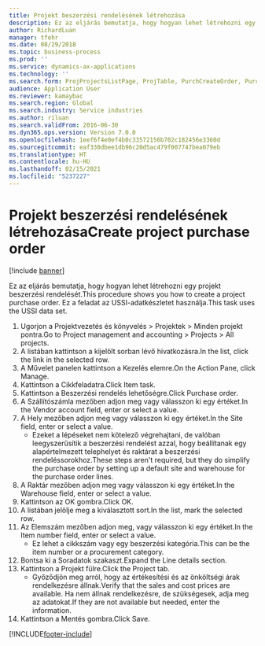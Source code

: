 ```yaml
---
title: Projekt beszerzési rendelésének létrehozása
description: Ez az eljárás bemutatja, hogy hogyan lehet létrehozni egy projekt beszerzési rendelését.
author: RichardLuan
manager: tfehr
ms.date: 08/29/2018
ms.topic: business-process
ms.prod: ''
ms.service: dynamics-ax-applications
ms.technology: ''
ms.search.form: ProjProjectsListPage, ProjTable, PurchCreateOrder, PurchTable, PurchTablePart, InventItemIdLookupPurchase
audience: Application User
ms.reviewer: kamaybac
ms.search.region: Global
ms.search.industry: Service industries
ms.author: riluan
ms.search.validFrom: 2016-06-30
ms.dyn365.ops.version: Version 7.0.0
ms.openlocfilehash: 1eef6f4e0ef4b0c33572156b702c182456e3360d
ms.sourcegitcommit: eaf330dbee1db96c20d5ac479f007747bea079eb
ms.translationtype: HT
ms.contentlocale: hu-HU
ms.lasthandoff: 02/15/2021
ms.locfileid: "5237227"
---
```

# <a name="create-project-purchase-order"></a><span data-ttu-id="cb918-103">Projekt beszerzési rendelésének létrehozása</span><span class="sxs-lookup"><span data-stu-id="cb918-103">Create project purchase order</span></span>

[!include [banner](../../includes/banner.md)]

<span data-ttu-id="cb918-104">Ez az eljárás bemutatja, hogy hogyan lehet létrehozni egy projekt beszerzési rendelését.</span><span class="sxs-lookup"><span data-stu-id="cb918-104">This procedure shows you how to create a project purchase order.</span></span> <span data-ttu-id="cb918-105">Ez a feladat az USSI-adatkészletet használja.</span><span class="sxs-lookup"><span data-stu-id="cb918-105">This task uses the USSI data set.</span></span>

1. <span data-ttu-id="cb918-106">Ugorjon a Projektvezetés és könyvelés > Projektek > Minden projekt pontra.</span><span class="sxs-lookup"><span data-stu-id="cb918-106">Go to Project management and accounting > Projects > All projects.</span></span>
2. <span data-ttu-id="cb918-107">A listában kattintson a kijelölt sorban lévő hivatkozásra.</span><span class="sxs-lookup"><span data-stu-id="cb918-107">In the list, click the link in the selected row.</span></span>
3. <span data-ttu-id="cb918-108">A Művelet panelen kattintson a Kezelés elemre.</span><span class="sxs-lookup"><span data-stu-id="cb918-108">On the Action Pane, click Manage.</span></span>
4. <span data-ttu-id="cb918-109">Kattintson a Cikkfeladatra.</span><span class="sxs-lookup"><span data-stu-id="cb918-109">Click Item task.</span></span>
5. <span data-ttu-id="cb918-110">Kattintson a Beszerzési rendelés lehetőségre.</span><span class="sxs-lookup"><span data-stu-id="cb918-110">Click Purchase order.</span></span>
6. <span data-ttu-id="cb918-111">A Szállítószámla mezőben adjon meg vagy válasszon ki egy értéket.</span><span class="sxs-lookup"><span data-stu-id="cb918-111">In the Vendor account field, enter or select a value.</span></span>
7. <span data-ttu-id="cb918-112">A Hely mezőben adjon meg vagy válasszon ki egy értéket.</span><span class="sxs-lookup"><span data-stu-id="cb918-112">In the Site field, enter or select a value.</span></span>
    * <span data-ttu-id="cb918-113">Ezeket a lépéseket nem kötelező végrehajtani, de valóban leegyszerűsítik a beszerzési rendelést azzal, hogy beállítanak egy alapértelmezett telephelyet és raktárat a beszerzési rendeléssorokhoz.</span><span class="sxs-lookup"><span data-stu-id="cb918-113">These steps aren't required, but they do simplify the purchase order by setting up a default site and warehouse for the purchase order lines.</span></span>  
8. <span data-ttu-id="cb918-114">A Raktár mezőben adjon meg vagy válasszon ki egy értéket.</span><span class="sxs-lookup"><span data-stu-id="cb918-114">In the Warehouse field, enter or select a value.</span></span>
9. <span data-ttu-id="cb918-115">Kattintson az OK gombra.</span><span class="sxs-lookup"><span data-stu-id="cb918-115">Click OK.</span></span>
10. <span data-ttu-id="cb918-116">A listában jelölje meg a kiválasztott sort.</span><span class="sxs-lookup"><span data-stu-id="cb918-116">In the list, mark the selected row.</span></span>
11. <span data-ttu-id="cb918-117">Az Elemszám mezőben adjon meg, vagy válasszon ki egy értéket.</span><span class="sxs-lookup"><span data-stu-id="cb918-117">In the Item number field, enter or select a value.</span></span>
    * <span data-ttu-id="cb918-118">Ez lehet a cikkszám vagy egy beszerzési kategória.</span><span class="sxs-lookup"><span data-stu-id="cb918-118">This can be the item number or a procurement category.</span></span>  
12. <span data-ttu-id="cb918-119">Bontsa ki a Soradatok szakaszt.</span><span class="sxs-lookup"><span data-stu-id="cb918-119">Expand the Line details section.</span></span>
13. <span data-ttu-id="cb918-120">Kattintson a Projekt fülre.</span><span class="sxs-lookup"><span data-stu-id="cb918-120">Click the Project tab.</span></span>
    * <span data-ttu-id="cb918-121">Győződjön meg arról, hogy az értékesítési és az önköltségi árak rendelkezésre állnak.</span><span class="sxs-lookup"><span data-stu-id="cb918-121">Verify that the sales and cost prices are available.</span></span> <span data-ttu-id="cb918-122">Ha nem állnak rendelkezésre, de szükségesek, adja meg az adatokat.</span><span class="sxs-lookup"><span data-stu-id="cb918-122">If they are not available but needed, enter the information.</span></span>  
14. <span data-ttu-id="cb918-123">Kattintson a Mentés gombra.</span><span class="sxs-lookup"><span data-stu-id="cb918-123">Click Save.</span></span>



[!INCLUDE[footer-include](../../../includes/footer-banner.md)]